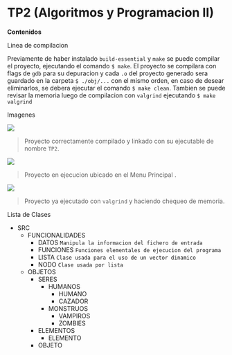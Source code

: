 # TP2 (Algoritmos y Programacion II)

**Contenidos**

Linea de compilacion

Previamente de haber instalado `build-essential` y `make` se puede compilar el proyecto, ejecutando el comando  `$ make`.
El proyecto se compilara con flags de `gdb` para su depuracion y cada `.o` del proyecto generado sera guardado en la carpeta `$ ./obj/...` con el mismo orden, en caso de desear eliminarlos, se debera ejecutar el comando `$ make clean`.
Tambien se puede revisar la memoria luego de compilacion con `valgrind` ejecutando 
	`$ make valgrind`

Imagenes

![](https://i.ibb.co/k9Mbb7X/compilacion.jpg)

> Proyecto correctamente compilado y linkado con su ejecutable de nombre `TP2`.

![](https://i.ibb.co/ckhvFTV/menu-principal.jpg)

> Proyecto en ejecucion ubicado en el Menu Principal .

![](https://i.ibb.co/MGwy25L/valgrind.jpg)

> Proyecto ya ejecutado con `valgrind` y haciendo chequeo de memoria.

Lista de Clases

+ SRC
	+ FUNCIONALIDADES
		+ DATOS         `Manipula la informacion del fichero de entrada`
		+ FUNCIONES `Funciones elementales de ejecucion del programa`
		+ LISTA            `Clase usada para el uso de un vector dinamico`
		+ NODO           `Clase usada por lista`
	+ OBJETOS
		+ SERES
			+ HUMANOS
				+ HUMANO
				+ CAZADOR
			+ MONSTRUOS
				+ VAMPIROS
				+ ZOMBIES
		+ ELEMENTOS
			+  ELEMENTO
		+ OBJETO